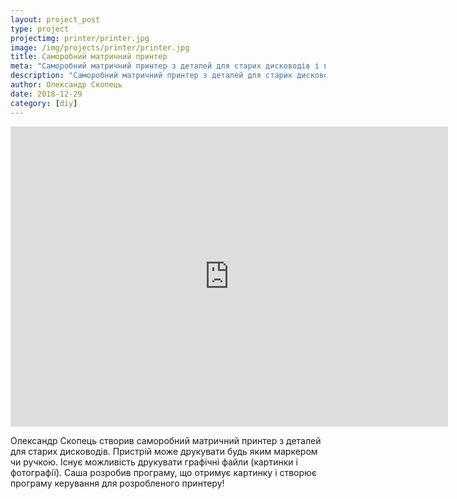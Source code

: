 ```yaml
---
layout: project_post
type: project
projectimg: printer/printer.jpg
image: /img/projects/printer/printer.jpg
title: Саморобний матричний принтер
meta: "Саморобний матричний принтер з деталей для старих дисководів і власним блоком керування на мікропроцесорі"
description: "Саморобний матричний принтер з деталей для старих дисководів і власним блоком керування на мікропроцесорі"
author: Олександр Скопець
date: 2018-12-29
category: [diy]
---
```


<iframe src="https://www.youtube.com/embed/0u8U6Vut390" width="700" height="480" frameborder="0" allowfullscreen=""> </iframe>

Олександр Скопець створив саморобний матричний принтер з деталей для старих дисководів. Пристрій може друкувати будь яким маркером чи ручкою. Існує можливість друкувати графічні файли (картинки і фотографії). Саша розробив програму, що отримує картинку і створює програму керування для розробленого принтеру!
